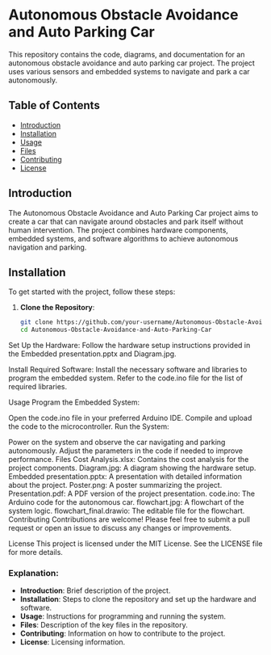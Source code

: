 
# Autonomous Obstacle Avoidance and Auto Parking Car

This repository contains the code, diagrams, and documentation for an autonomous obstacle avoidance and auto parking car project. The project uses various sensors and embedded systems to navigate and park a car autonomously.

## Table of Contents

- [Introduction](#introduction)
- [Installation](#installation)
- [Usage](#usage)
- [Files](#files)
- [Contributing](#contributing)
- [License](#license)

## Introduction

The Autonomous Obstacle Avoidance and Auto Parking Car project aims to create a car that can navigate around obstacles and park itself without human intervention. The project combines hardware components, embedded systems, and software algorithms to achieve autonomous navigation and parking.


## Installation

To get started with the project, follow these steps:

1. **Clone the Repository**:
   ```bash
   git clone https://github.com/your-username/Autonomous-Obstacle-Avoidance-and-Auto-Parking-Car.git
   cd Autonomous-Obstacle-Avoidance-and-Auto-Parking-Car
Set Up the Hardware: Follow the hardware setup instructions provided in the Embedded presentation.pptx and Diagram.jpg.

Install Required Software: Install the necessary software and libraries to program the embedded system. Refer to the code.ino file for the list of required libraries.

Usage
Program the Embedded System:

Open the code.ino file in your preferred Arduino IDE.
Compile and upload the code to the microcontroller.
Run the System:

Power on the system and observe the car navigating and parking autonomously.
Adjust the parameters in the code if needed to improve performance.
Files
Cost Analysis.xlsx: Contains the cost analysis for the project components.
Diagram.jpg: A diagram showing the hardware setup.
Embedded presentation.pptx: A presentation with detailed information about the project.
Poster.png: A poster summarizing the project.
Presentation.pdf: A PDF version of the project presentation.
code.ino: The Arduino code for the autonomous car.
flowchart.jpg: A flowchart of the system logic.
flowchart_final.drawio: The editable file for the flowchart.
Contributing
Contributions are welcome! Please feel free to submit a pull request or open an issue to discuss any changes or improvements.

License
This project is licensed under the MIT License. See the LICENSE file for more details.


### Explanation:

- **Introduction**: Brief description of the project.
- **Installation**: Steps to clone the repository and set up the hardware and software.
- **Usage**: Instructions for programming and running the system.
- **Files**: Description of the key files in the repository.
- **Contributing**: Information on how to contribute to the project.
- **License**: Licensing information.

